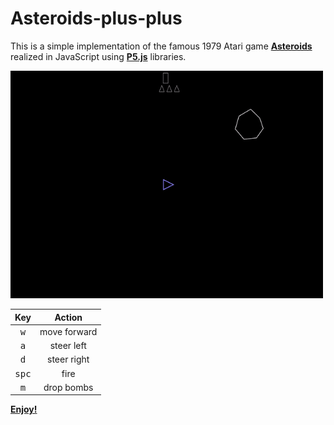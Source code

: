# Asteroids-plus-plus

This is a simple implementation of the famous 1979 Atari game <b>[Asteroids](https://en.wikipedia.org/wiki/Asteroids_%28video_game%29)</b> realized in JavaScript using <b>[P5.js](https://p5js.org/)</b> libraries.

<p align="left">
  <img width="500" src="play.gif">
</p>

| Key | Action |
| :---: | :---: |
| <kbd>w</kbd> | move forward |
| <kbd>a</kbd> | steer left |
| <kbd>d</kbd> | steer right |
| <kbd>spc</kbd> | fire |
| <kbd>m</kbd> | drop bombs |

<b>[Enjoy!](https://matteogiorgi.github.io/asteroids_plus_plus/)</b>
